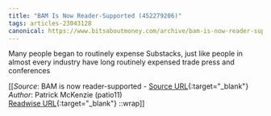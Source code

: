 ```yaml
---
title: "BAM Is Now Reader-Supported (452279206)"
tags: articles-23043128
canonical: https://www.bitsaboutmoney.com/archive/bam-is-now-reader-supported/
---
```


Many people began to routinely expense Substacks, just like people in almost every industry have long routinely expensed trade press and conferences


[[_Source_: BAM is now reader-supported - [Source URL](https://www.bitsaboutmoney.com/archive/bam-is-now-reader-supported/){:target="_blank"}<br>
_Author_: Patrick McKenzie (patio11)<br>
[Readwise URL](https://readwise.io/open/452279206){:target="_blank"}
::wrap]]